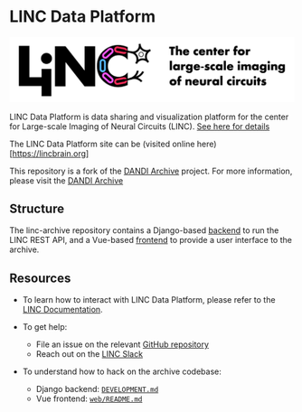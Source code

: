 # LINC Data Platform

![LINC Logo](web/src/assets/linc.logo.color+white.png)

LINC Data Platform is data sharing and visualization platform for the center for Large-scale Imaging of Neural Circuits (LINC). [See here for details](https://connects.mgh.harvard.edu/)

The LINC Data Platform site can be (visited online here)[https://lincbrain.org]

This repository is a fork of the [DANDI Archive](https://github.com/dandi/dandi-archive) project. For more information, please visit the [DANDI Archive](https://dandiarchive.org/)

## Structure

The linc-archive repository contains a Django-based [backend](dandiapi/) to run the LINC REST API, and a
Vue-based [frontend](web/) to provide a user interface to the archive.

## Resources

* To learn how to interact with LINC Data Platform, please refer to the [LINC Documentation](https://docs.lincbrain.org/).

* To get help:
  - File an issue on the relevant [GitHub repository](https://github.com/lincbrain)
  - Reach out on the [LINC Slack](https://mit-lincbrain.slack.com/)

* To understand how to hack on the archive codebase:
  - Django backend: [`DEVELOPMENT.md`](DEVELOPMENT.md)
  - Vue frontend: [`web/README.md`](web/README.md)
